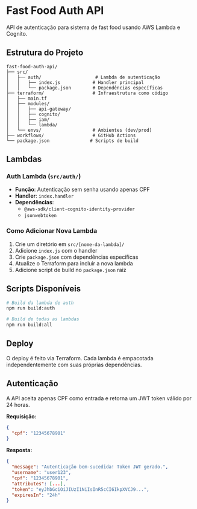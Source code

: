 # Fast Food Auth API

API de autenticação para sistema de fast food usando AWS Lambda e Cognito.

## Estrutura do Projeto

```
fast-food-auth-api/
├── src/
│   ├── auth/                    # Lambda de autenticação
│   │   ├── index.js            # Handler principal
│   │   └── package.json        # Dependências específicas
├── terraform/                  # Infraestrutura como código
│   ├── main.tf
│   ├── modules/
│   │   ├── api-gateway/
│   │   ├── cognito/
│   │   ├── iam/
│   │   └── lambda/
│   └── envs/                   # Ambientes (dev/prod)
├── workflows/                  # GitHub Actions
└── package.json               # Scripts de build
```

## Lambdas

### Auth Lambda (`src/auth/`)
- **Função**: Autenticação sem senha usando apenas CPF
- **Handler**: `index.handler`
- **Dependências**: 
  - `@aws-sdk/client-cognito-identity-provider`
  - `jsonwebtoken`

### Como Adicionar Nova Lambda

1. Crie um diretório em `src/[nome-da-lambda]/`
2. Adicione `index.js` com o handler
3. Crie `package.json` com dependências específicas
4. Atualize o Terraform para incluir a nova lambda
5. Adicione script de build no `package.json` raiz

## Scripts Disponíveis

```bash
# Build da lambda de auth
npm run build:auth

# Build de todas as lambdas
npm run build:all
```

## Deploy

O deploy é feito via Terraform. Cada lambda é empacotada independentemente com suas próprias dependências.

## Autenticação

A API aceita apenas CPF como entrada e retorna um JWT token válido por 24 horas.

**Requisição:**
```json
{
  "cpf": "12345678901"
}
```

**Resposta:**
```json
{
  "message": "Autenticação bem-sucedida! Token JWT gerado.",
  "username": "user123",
  "cpf": "12345678901",
  "attributes": [...],
  "token": "eyJhbGciOiJIUzI1NiIsInR5cCI6IkpXVCJ9...",
  "expiresIn": "24h"
}
```

